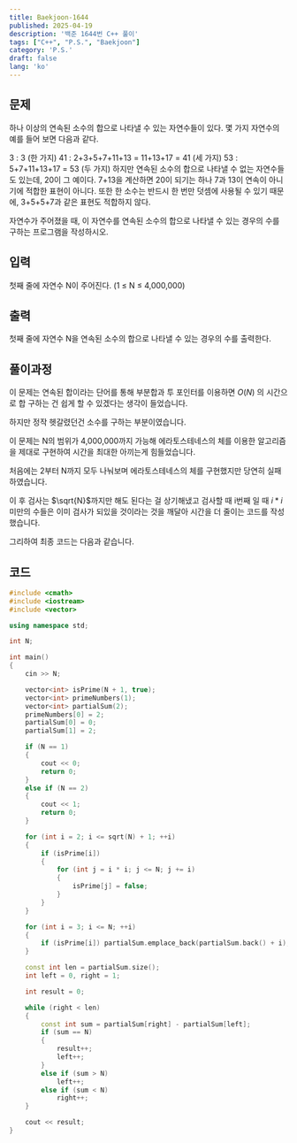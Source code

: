 ```yaml
---
title: Baekjoon-1644
published: 2025-04-19
description: '백준 1644번 C++ 풀이'
tags: ["C++", "P.S.", "Baekjoon"]
category: 'P.S.'
draft: false 
lang: 'ko'
---
```


## 문제

하나 이상의 연속된 소수의 합으로 나타낼 수 있는 자연수들이 있다. 몇 가지 자연수의 예를 들어 보면 다음과 같다.

3 : 3 (한 가지)
41 : 2+3+5+7+11+13 = 11+13+17 = 41 (세 가지)
53 : 5+7+11+13+17 = 53 (두 가지)
하지만 연속된 소수의 합으로 나타낼 수 없는 자연수들도 있는데, 20이 그 예이다. 7+13을 계산하면 20이 되기는 하나 7과 13이 연속이 아니기에 적합한 표현이 아니다. 또한 한 소수는 반드시 한 번만 덧셈에 사용될 수 있기 때문에, 3+5+5+7과 같은 표현도 적합하지 않다.

자연수가 주어졌을 때, 이 자연수를 연속된 소수의 합으로 나타낼 수 있는 경우의 수를 구하는 프로그램을 작성하시오.

## 입력

첫째 줄에 자연수 N이 주어진다. (1 ≤ N ≤ 4,000,000)

## 출력

첫째 줄에 자연수 N을 연속된 소수의 합으로 나타낼 수 있는 경우의 수를 출력한다.

## 풀이과정

이 문제는 연속된 합이라는 단어를 통해 부분합과 투 포인터를 이용하면 $O(N)$ 의 시간으로 합 구하는 건 쉽게 할 수 있겠다는 생각이 들었습니다.

하지만 정작 헷갈렸던건 소수를 구하는 부분이였습니다.

이 문제는 N의 범위가 4,000,000까지 가능해 에라토스테네스의 체를 이용한 알고리즘을 제대로 구현하여 시간을 최대한 아끼는게 힘들었습니다.

처음에는 2부터 N까지 모두 나눠보며 에라토스테네스의 체를 구현했지만 당연히 실패하였습니다.

이 후 검사는 $\sqrt{N}$까지만 해도 된다는 걸 상기해냈고 검사할 때 i번째 일 때 $i * i$ 미만의 수들은 이미 검사가 되있을 것이라는 것을 깨달아 시간을 더 줄이는 코드를 작성했습니다.

그리하여 최종 코드는 다음과 같습니다.

## 코드

```cpp
#include <cmath>
#include <iostream>
#include <vector>

using namespace std;

int N;

int main()
{
    cin >> N;

    vector<int> isPrime(N + 1, true);
    vector<int> primeNumbers(1);
    vector<int> partialSum(2);
    primeNumbers[0] = 2;
    partialSum[0] = 0;
    partialSum[1] = 2;

    if (N == 1)
    {
        cout << 0;
        return 0;
    }
    else if (N == 2)
    {
        cout << 1;
        return 0;
    }

    for (int i = 2; i <= sqrt(N) + 1; ++i)
    {
        if (isPrime[i])
        {
            for (int j = i * i; j <= N; j += i)
            {
                isPrime[j] = false;
            }
        }
    }

    for (int i = 3; i <= N; ++i)
    {
        if (isPrime[i]) partialSum.emplace_back(partialSum.back() + i);
    }

    const int len = partialSum.size();
    int left = 0, right = 1;

    int result = 0;

    while (right < len)
    {
        const int sum = partialSum[right] - partialSum[left];
        if (sum == N)
        {
            result++;
            left++;
        }
        else if (sum > N)
            left++;
        else if (sum < N)
            right++;
    }

    cout << result;
}
```
